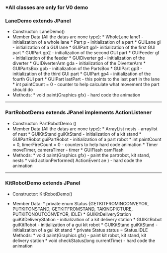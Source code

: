 ### \*All classes are only for V0 demo

### LaneDemo extends JPanel
* Constructor: LaneDemo()
* Member Data (All the datas are none type):
      * WholeLane lane1 -initialization of a whole lane
      * Part p - initialization of a part
      * GUILane gl - initialization of a GUI lane
      * GUIPart gp1- initialization of the first GUI part
      * GUIPart gp2 - initialization of the second GUI part
      * GUIFeeder gf - initialization of the feeder
      * GUIDiverter gd - initialization of the diverter
      * GUIDiverterArm gda - initialization of the DiverterArm
      * GUIPartsBox gpb - initialization of the PartsBox
      * GUIPart gp3 - initialization of the third GUI part
      * GUIPart gp4 - initialization of the fourth GUI part
      * GUIPart lastPart - this points to the last part in the lane
      * int paintCount = 0 - counter to help calculate what movement the part should do
* Methods:
      * void paint(Graphics gfx) - hard code the animation

*** 

### PartRobotDemo extends JPanel implements ActionListener
* Constructor: PartRobotDemo ()
* Member Data (All the datas are none type):
      * ArrayList<GUINest> nests - arraylist of nest
      * GUIKitStand guiKitStand - initialization of a kit stand
      * GUIPartRobot guiPartRobot - initialization of a part robot
      * int paintCount = 0, timerFireCount = 0 - counters to help hard code animation
      * Timer moveTimer, cameraTimer - timer
      * GUIFlash camFlash
* Methods:
      * void paint(Graphics gfx) - paint the partrobot, kit stand, nests
      * void actionPerformed( ActionEvent ae ) - hard code the animation

***

### KitRobotDemo extends JPanel
* Constructor: KitRobotDemo()

* Member Data:
      * private enum Status {GETKITFROMINCONVEYOR, PUTKITONSTAND, GETKITFROMSTAND, TAKINGPICTURE, PUTKITONOUTCONVEYOR, IDLE}
      * GUIKitDeliveryStation guiKitDeliveryStation - initialization of a kit delivery station
      * GUIKitRobot guiKitRobot - initialization of a gui kit robot 
      * GUIKitStand guiKitStand - initialization of a gui kit stand 
      * private Status status = Status.IDLE 
Methods:
      * void paint(Graphics gfx) - paint kit robot, kit stand, kit delivery station
      * void checkStatus(long currentTime) - hard code the animation